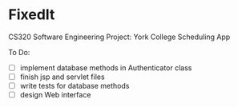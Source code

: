 # FixedIt
CS320 Software Engineering Project: York College Scheduling App


To Do:

- [ ] implement database methods in Authenticator class
- [ ] finish jsp and servlet files
- [ ] write tests for database methods
- [ ] design Web interface
